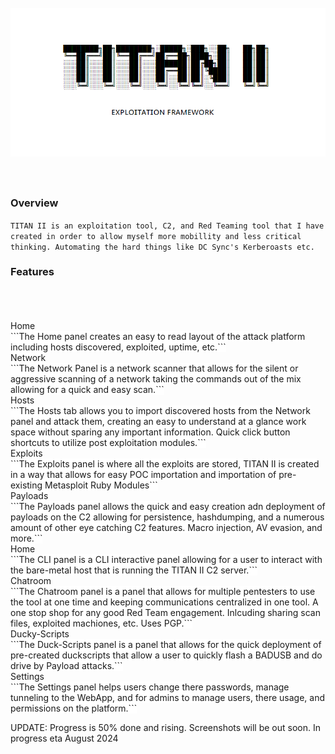 <span style="background:white">
<h1 align="center">
  <br>
  <a href="https://github.com/her3ticAVI/TITANII"><img src="./images/banner.png" alt="TITANII"></a>
  <br>
  <br>
</h1>

### Overview
```TITAN II is an exploitation tool, C2, and Red Teaming tool that I have created in order to allow myself more mobillity and less critical thinking. Automating the hard things like DC Sync's Kerberoasts etc.```

### Features
<br>
<br>
<br>
Home
<br>
```The Home panel creates an easy to read layout of the attack platform including hosts discovered, exploited, uptime, etc.```
<br>
Network
<br>
```The Network Panel is a network scanner that allows for the silent or aggressive scanning of a network taking the commands out of the mix allowing for a quick and easy scan.```
<br>
Hosts
<br>
```The Hosts tab allows you to import discovered hosts from the Network panel and attack them, creating an easy to understand at a glance work space without sparing any important information. Quick click button shortcuts to utilize post exploitation modules.```
<br>
Exploits
<br>
```The Exploits panel is where all the exploits are stored, TITAN II is created in a way that allows for easy POC importation and importation of pre-existing Metasploit Ruby Modules```
<br>
Payloads
<br>
```The Payloads panel allows the quick and easy creation adn deployment of payloads on the C2 allowing for persistence, hashdumping, and a numerous amount of other eye catching C2 features. Macro injection, AV evasion, and more.```
<br>
Home
<br>
```The CLI panel is a CLI interactive panel allowing for a user to interact with the bare-metal host that is running the TITAN II C2 server.```
<br>
Chatroom
<br>
```The Chatroom panel is a panel that allows for multiple pentesters to use the tool at one time and keeping communications centralized in one tool. A one stop shop for any good Red Team engagement. Inlcuding sharing scan files, exploited machiones, etc. Uses PGP.```
<br>
Ducky-Scripts
<br>
```The Duck-Scripts panel is a panel that allows for the quick deployment of pre-created duckscripts that allow a user to quickly flash a BADUSB and do drive by Payload attacks.```
<br>
Settings
<br>
```The Settings panel helps users change there passwords, manage tunneling to the WebApp, and for admins to manage users, there usage, and permissions on the platform.```

UPDATE: Progress is 50% done and rising. Screenshots will be out soon.
In progress eta August 2024
